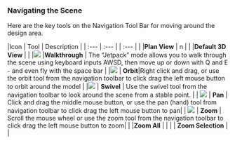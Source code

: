 ### Navigating the Scene

Here are the key tools on the Navigation Tool Bar for moving around the design area.

|Icon | Tool | Description |
| :--- | :--- | | :--- | 
|	|**Plan View**	| n	|
|	|**Default 3D View**	| 	|
|![](./images/jet-pack.png) |**Walkthrough** |	The “Jetpack” mode allows you to walk through the scene using keyboard inputs AWSD, then move up or down with Q and E - and even fly with the space bar | 
|![](/formit-introduction/images/orbit-tool.png) | **Orbit**|Right click and drag, or use the orbit tool from the navigation toolbar to click drag the left mouse button to orbit around the model |
|![](images/Swivel.PNG)  | **Swivel** | Use the swivel tool from the navigation toolbar to look around the scene from a stable point. |
| ![](./images/panning.png) | **Pan** |  Click and drag the middle mouse button, or use the pan \(hand\) tool from navigation toolbar to click drag the left mouse button to pan|
| ![](./images/zoom.png) | **Zoom** | Scroll the mouse wheel or use the zoom tool from the navigation toolbar to click drag the left mouse button to zoom|
|  |**Zoom All**  | |
|  | **Zoom Selection** | |



